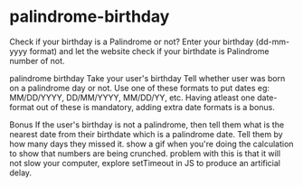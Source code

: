 # palindrome-birthday
Check if your birthday is a Palindrome or not?
Enter your birthday (dd-mm-yyyy format) and let the website check if your birthdate is Palindrome number of not.


palindrome birthday
Take your user's birthday
Tell whether user was born on a palindrome day or not.
Use one of these formats to put dates eg: MM/DD/YYYY, DD/MM/YYYY, MM/DD/YY, etc. Having atleast one date-format out of these is mandatory, adding extra date formats is a bonus.

Bonus
If the user's birthday is not a palindrome, then tell them what is the nearest date from their birthdate which is a palindrome date.
Tell them by how many days they missed it.
show a gif when you're doing the calculation to show that numbers are being crunched.
problem with this is that it will not slow your computer, explore setTimeout in JS to produce an artificial delay.

